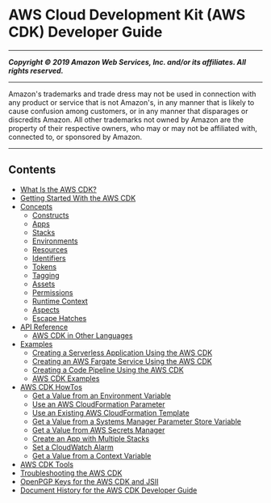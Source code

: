 # AWS Cloud Development Kit (AWS CDK) Developer Guide

-----
*****Copyright &copy; 2019 Amazon Web Services, Inc. and/or its affiliates. All rights reserved.*****

-----
Amazon's trademarks and trade dress may not be used in 
     connection with any product or service that is not Amazon's, 
     in any manner that is likely to cause confusion among customers, 
     or in any manner that disparages or discredits Amazon. All other 
     trademarks not owned by Amazon are the property of their respective
     owners, who may or may not be affiliated with, connected to, or 
     sponsored by Amazon.

-----
## Contents
+ [What Is the AWS CDK?](home.md)
+ [Getting Started With the AWS CDK](getting_started.md)
+ [Concepts](core_concepts.md)
   + [Constructs](constructs.md)
   + [Apps](apps.md)
   + [Stacks](stacks.md)
   + [Environments](environments.md)
   + [Resources](resources.md)
   + [Identifiers](identifiers.md)
   + [Tokens](tokens.md)
   + [Tagging](tagging.md)
   + [Assets](assets.md)
   + [Permissions](permissions.md)
   + [Runtime Context](context.md)
   + [Aspects](aspects.md)
   + [Escape Hatches](cfn_layer.md)
+ [API Reference](reference.md)
   + [AWS CDK in Other Languages](multiple_languages.md)
+ [Examples](examples.md)
   + [Creating a Serverless Application Using the AWS CDK](serverless_example.md)
   + [Creating an AWS Fargate Service Using the AWS CDK](ecs_example.md)
   + [Creating a Code Pipeline Using the AWS CDK](codepipeline_example.md)
   + [AWS CDK Examples](about_examples.md)
+ [AWS CDK HowTos](how_tos.md)
   + [Get a Value from an Environment Variable](get_env_var.md)
   + [Use an AWS CloudFormation Parameter](get_cfn_param.md)
   + [Use an Existing AWS CloudFormation Template](use_cfn_template.md)
   + [Get a Value from a Systems Manager Parameter Store Variable](get_ssm_value.md)
   + [Get a Value from AWS Secrets Manager](get_secrets_manager_value.md)
   + [Create an App with Multiple Stacks](stack_how_to_create_multiple_stacks.md)
   + [Set a CloudWatch Alarm](how_to_set_cw_alarm.md)
   + [Get a Value from a Context Variable](get_context_var.md)
+ [AWS CDK Tools](tools.md)
+ [Troubleshooting the AWS CDK](troubleshooting.md)
+ [OpenPGP Keys for the AWS CDK and JSII](pgp-keys.md)
+ [Document History for the AWS CDK Developer Guide](doc-history.md)